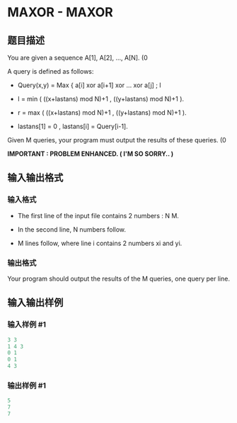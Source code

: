 # MAXOR - MAXOR

## 题目描述

 You are given a sequence A\[1\], A\[2\], ..., A\[N\]. (0

A query is defined as follows:

- Query(x,y) = Max { a\[i\] xor a\[i+1\] xor ... xor a\[j\] ; l

- l = min ( ((x+lastans) mod N)+1 , ((y+lastans) mod N)+1 ).

- r = max ( ((x+lastans) mod N)+1 , ((y+lastans) mod N)+1 ).

- lastans\[1\] = 0 , lastans\[i\] = Query\[i-1\].

Given M queries, your program must output the results of these queries. (0

**IMPORTANT : PROBLEM ENHANCED. ( I'M SO SORRY.. )**

## 输入输出格式

### 输入格式

- The first line of the input file contains 2 numbers : N M.

- In the second line, N numbers follow.

- M lines follow, where line i contains 2 numbers xi and yi.

### 输出格式

Your program should output the results of the M queries, one query per line.

## 输入输出样例

### 输入样例 #1

```cpp
3 3
1 4 3
0 1
0 1
4 3
```


### 输出样例 #1

```cpp
5
7
7
```


